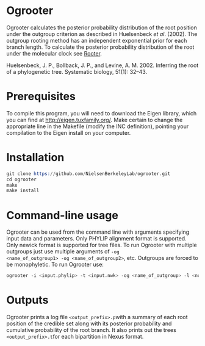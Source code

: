 # Ogrooter
Ogrooter calculates the posterior probability distribution of the root position under the outgroup criterion as described in Huelsenbeck <i>et al</i>. (2002). The outgroup rooting method has an independent exponential prior for each branch length. To calculate the posterior probability distribution of the root under the molecular clock see <a href="https://github.com/NielsenBerkeleyLab/rooter">Rooter</a>.

Huelsenbeck, J. P., Bollback, J. P., and Levine, A. M. 2002. Inferring  the  root  of  a  phylogenetic  tree. Systematic biology, 51(1): 32–43.
# Prerequisites
To compile this program, you will need to download the Eigen library, which you can find at http://eigen.tuxfamily.org/. Make certain to change the appropriate line in the Makefile (modify the INC definition), pointing your compilation to the Eigen install on your computer.
# Installation

```S
git clone https://github.com/NielsenBerkeleyLab/ogrooter.git
cd ogrooter
make
make install
```
# Command-line usage
Ogrooter can be used from the command line with arguments specifying input data and parameters. Only PHYLIP alignment format is supported. Only newick format is supported for tree files. To run Ogrooter with multiple outgroups just use multiple arguments of <code>-og <name_of_outgroup1> -og <name_of_outgroup2></code>, etc. Outgroups are forced to be monophyletic. To run Ogrooter use:

```S
ogrooter -i <input.phylip> -t <input.nwk> -og <name_of_outgroup> -l <number of MCMC iterations> -s <MCMC sampling frequency> -p <MCMC printing frequency> -o <output_prefix>
```
# Outputs
Ogrooter prints a log file <code><output_prefix>.p</code>with a summary of each root position of the credible set along with its posterior probability and cumulative probability of the root branch. It also prints out the trees <code><output_prefix>.t</code>for each bipartition in Nexus format.
